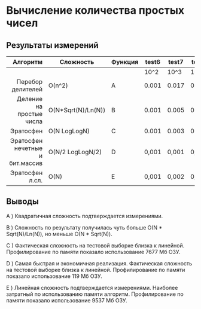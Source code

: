 # Вычисление количества простых чисел

## Результаты измерений

| Алгоритм  | Сложность   | Функция | test6 | test7 | test8 | test9 | test10 | test11 | test12 | test12 |
|----------:|-------------|---------|-------|-------|-------|-------|-------|-------|-------| -------|
|          |             |          |	 10^2  | 10^3 | 10^4 | 10^5 | 10^6	| 10^7 | 10^8  |10^9    |
Перебор делителей | O(n^2) |	A	| 0.001 |	0.017	| 0.788	| 82.06	| -| 	-| 	- |	
Деление на простые числа | O(N*Sqrt(N)/Ln(N)) |	B	| 0.001 |	0.005 |	0.009 |	0.143	| 2.697 |	48.411 | 1022.341 |
Эратосфен | O(N LogLogN) |	C	| 0.001 |	0.003 |	0.013	|0.079	| 0.653	| 6.584	| 70,308	| 708,82 |
Эратосфен нечетные и бит.массив| O(N/2 LogLogN/2) |	D	| 0,001 |	0,001 |	0,003	| 0,022	| 0,286	| 1,887	| 17,057 | 183,571 |
Эратосфен л.сл. | O(N) |	E	 | 0,001 | 0,002 | 0,008 | 0,06 |	0,498	| 4,302	| 48,069 | 452,402 |

## Выводы

A ) Квадратичная сложность подтверждается измерениями.

B ) Сложность по результату получилась чуть больше O(N * Sqrt(N)/Ln(N)), но меньше O(N * Sqrt(N)).

С ) Фактическая сложность на тестовой выборке близка к линейной.
Профилирование по памяти показало использование 7677 Мб ОЗУ.

D ) Самая быстрая и экономичная реализация. Фактическая сложность на тестовой выборке близка к линейной.
Профилирование по памяти показало использование 119 Мб ОЗУ.

E ) Линейная сложность подтверждается измерениями. Наиболее затратный по использованию памяти алгоритм.
Профилирование по памяти показало использование 9537 Мб ОЗУ.